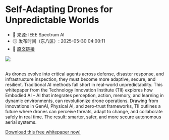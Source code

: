 # Self-Adapting Drones for Unpredictable Worlds
- 📅 来源: IEEE Spectrum AI
- 🕒 发布时间（东八区）: 2025-05-30 04:00:11
- 🔗 [原文链接](https://content.knowledgehub.wiley.com/empowering-drone-security-with-embodied-ai/)

<img src="https://spectrum.ieee.org/media-library/tii-logo.png?id=31835447&amp;width=980" /><br /><br /><p>As drones evolve into critical agents across defense, disaster response, and infrastructure inspection, they must become more adaptive, secure, and resilient. Traditional AI methods fall short in real-world unpredictability. This whitepaper from the Technology Innovation Institute (TII) explores how Embodied AI – AI that integrates perception, action, memory, and learning in dynamic environments, can revolutionize drone operations. Drawing from innovations in GenAI, Physical AI, and zero-trust frameworks, TII outlines a future where drones can perceive threats, adapt to change, and collaborate safely in real time. The result: smarter, safer, and more secure autonomous aerial systems.</p><p><span><a href="https://content.knowledgehub.wiley.com/empowering-drone-security-with-embodied-ai/" target="_blank">Download this free whitepaper now!</a></span></p>
